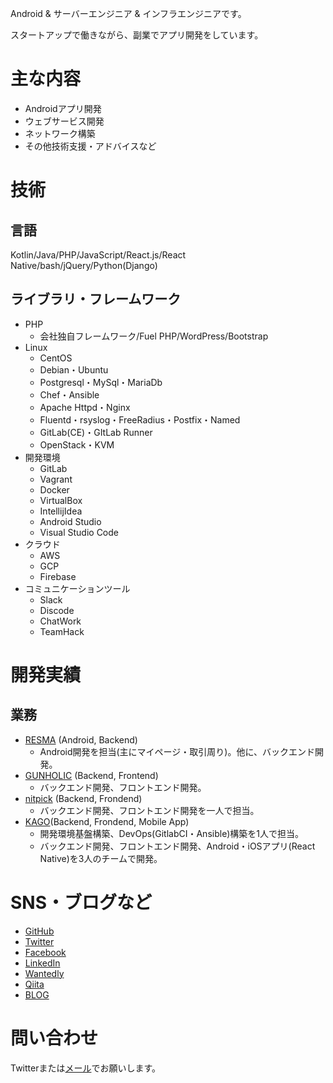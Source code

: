 Android & サーバーエンジニア & インフラエンジニアです。

スタートアップで働きながら、副業でアプリ開発をしています。

# 主な内容

- Androidアプリ開発
- ウェブサービス開発
- ネットワーク構築
- その他技術支援・アドバイスなど

# 技術

## 言語

Kotlin/Java/PHP/JavaScript/React.js/React Native/bash/jQuery/Python(Django)

## ライブラリ・フレームワーク

- PHP
  - 会社独自フレームワーク/Fuel PHP/WordPress/Bootstrap
- Linux
  - CentOS
  - Debian・Ubuntu
  - Postgresql・MySql・MariaDb
  - Chef・Ansible
  - Apache Httpd・Nginx
  - Fluentd・rsyslog・FreeRadius・Postfix・Named
  - GitLab(CE)・GItLab Runner
  - OpenStack・KVM
- 開発環境
  - GitLab
  - Vagrant
  - Docker
  - VirtualBox
  - IntellijIdea
  - Android Studio
  - Visual Studio Code
- クラウド
  - AWS
  - GCP
  - Firebase
- コミュニケーションツール
  - Slack
  - Discode
  - ChatWork
  - TeamHack

# 開発実績

## 業務

- [RESMA](http://catalyst-system.jp/img/service/results/resma.png) (Android, Backend)
  - Android開発を担当(主にマイページ・取引周り)。他に、バックエンド開発。
- [GUNHOLIC](http://gunholic.jp/) (Backend, Frontend)
  - バックエンド開発、フロントエンド開発。
- [nitpick](http://nitpick.jp/) (Backend, Frondend)
  - バックエンド開発、フロントエンド開発を一人で担当。
- [KAGO](https://www.kagotaxi.com/)(Backend, Frondend, Mobile App)
  - 開発環境基盤構築、DevOps(GitlabCI・Ansible)構築を1人で担当。
  - バックエンド開発、フロントエンド開発、Android・iOSアプリ(React Native)を3人のチームで開発。

# SNS・ブログなど

* [GitHub](https://github.com/toshi-click)
* [Twitter](https://twitter.com/toshi_click)
* [Facebook](https://www.facebook.com/click.toshi.3)
* [LinkedIn](https://www.linkedin.com/in/toshiyuki-abe-78bb37142)
* [Wantedly](https://www.wantedly.com/users/18247131)
* [Qiita](https://qiita.com/toshi-click)
* [BLOG](https://toshi.click/)

# 問い合わせ

Twitterまたは[メール](mailto:info@toshi.click)でお願いします。
